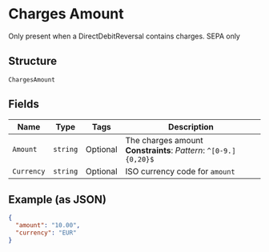 
# Charges Amount

Only present when a DirectDebitReversal contains charges. SEPA only

## Structure

`ChargesAmount`

## Fields

| Name | Type | Tags | Description |
|  --- | --- | --- | --- |
| `Amount` | `string` | Optional | The charges amount<br>**Constraints**: *Pattern*: `^[0-9.]{0,20}$` |
| `Currency` | `string` | Optional | ISO currency code for `amount` |

## Example (as JSON)

```json
{
  "amount": "10.00",
  "currency": "EUR"
}
```

